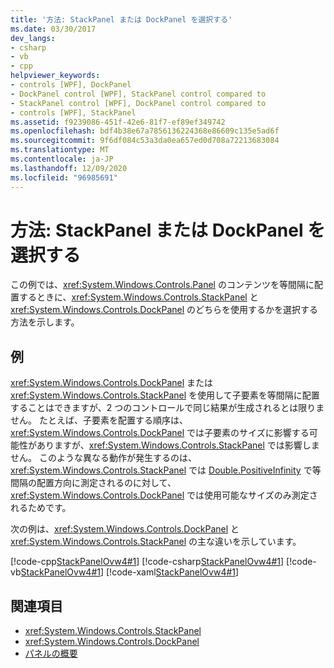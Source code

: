 ```yaml
---
title: '方法: StackPanel または DockPanel を選択する'
ms.date: 03/30/2017
dev_langs:
- csharp
- vb
- cpp
helpviewer_keywords:
- controls [WPF], DockPanel
- DockPanel control [WPF], StackPanel control compared to
- StackPanel control [WPF], DockPanel control compared to
- controls [WPF], StackPanel
ms.assetid: f9239086-451f-42e6-81f7-ef89ef349742
ms.openlocfilehash: bdf4b38e67a7856136224368e86609c135e5ad6f
ms.sourcegitcommit: 9f6df084c53a3da0ea657ed0d708a72213683084
ms.translationtype: MT
ms.contentlocale: ja-JP
ms.lasthandoff: 12/09/2020
ms.locfileid: "96985691"
---
```

# <a name="how-to-choose-between-stackpanel-and-dockpanel"></a>方法: StackPanel または DockPanel を選択する
この例では、<xref:System.Windows.Controls.Panel> のコンテンツを等間隔に配置するときに、<xref:System.Windows.Controls.StackPanel> と <xref:System.Windows.Controls.DockPanel> のどちらを使用するかを選択する方法を示します。

## <a name="example"></a>例
 <xref:System.Windows.Controls.DockPanel> または <xref:System.Windows.Controls.StackPanel> を使用して子要素を等間隔に配置することはできますが、2 つのコントロールで同じ結果が生成されるとは限りません。 たとえば、子要素を配置する順序は、<xref:System.Windows.Controls.DockPanel> では子要素のサイズに影響する可能性がありますが、<xref:System.Windows.Controls.StackPanel> では影響しません。 このような異なる動作が発生するのは、<xref:System.Windows.Controls.StackPanel> では [Double.PositiveInfinity](xref:System.Double.PositiveInfinity) で等間隔の配置方向に測定されるのに対して、<xref:System.Windows.Controls.DockPanel> では使用可能なサイズのみ測定されるためです。

 次の例は、<xref:System.Windows.Controls.DockPanel> と <xref:System.Windows.Controls.StackPanel> の主な違いを示しています。

 [!code-cpp[StackPanelOvw4#1](~/samples/snippets/cpp/VS_Snippets_Wpf/StackPanelOvw4/CPP/StackPanel_Ovw_Sample4.cpp#1)]
 [!code-csharp[StackPanelOvw4#1](~/samples/snippets/csharp/VS_Snippets_Wpf/StackPanelOvw4/CSharp/StackPanel_Ovw_Sample4.cs#1)]
 [!code-vb[StackPanelOvw4#1](~/samples/snippets/visualbasic/VS_Snippets_Wpf/StackPanelOvw4/VisualBasic/StackPanelSamp.vb#1)]
 [!code-xaml[StackPanelOvw4#1](~/samples/snippets/xaml/VS_Snippets_Wpf/StackPanelOvw4/XAML/default.xaml#1)]

## <a name="see-also"></a>関連項目

- <xref:System.Windows.Controls.StackPanel>
- <xref:System.Windows.Controls.DockPanel>
- [パネルの概要](panels-overview.md)
